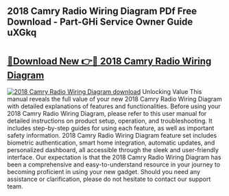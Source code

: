## 2018 Camry Radio Wiring Diagram PDf Free Download - Part-GHi Service Owner Guide uXGkq

# <h2><a href="http://dfl9ix.blite.top/?on=2018+Camry+Radio+Wiring+Diagram">🔗Download New 👉🔴 2018 Camry Radio Wiring Diagram</a></h2>

[![2018 Camry Radio Wiring Diagram download](https://i.imgur.com/lujVjoI.png)](http://dfl9ix.blite.top/?on=2018+Camry+Radio+Wiring+Diagram)
Unlocking Value This manual reveals the full value of your new 2018 Camry Radio Wiring Diagram with detailed explanations of features and functionalities. Before using your 2018 Camry Radio Wiring Diagram, please refer to this user manual for detailed instructions on product setup, operation, and troubleshooting. It includes step-by-step guides for using each feature, as well as important safety information. 2018 Camry Radio Wiring Diagram feature set includes biometric authentication, smart home integration, automatic updates, and personalized dashboard, all accessible through the sleek and user-friendly interface. Our expectation is that the 2018 Camry Radio Wiring Diagram has been a comprehensive and easy-to-understand resource in your journey to becoming proficient in using your new gadget. Should you need any assistance or clarification, please do not hesitate to contact our support team.
